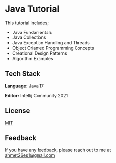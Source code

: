 
# Java Tutorial

This tutorial includes; 
- Java Fundamentals
- Java Collections
- Java Exception Handling and Threads
- Object Orianted Programming Concepts
- Creational Design Patterns
- Algorithm Examples




## Tech Stack

**Language:** Java 17

**Editor:** Intellij Community 2021


## License

[MIT](https://choosealicense.com/licenses/mit/)


## Feedback

If you have any feedback, please reach out to me at ahmet26es1@gmail.com

